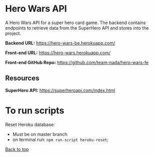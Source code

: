 <a id="top"></a>

# Hero Wars API

A Hero Wars API for a super hero card game. The backend contains endpoints to retrieve data from the SuperHero API and stores into the project.


**Backend URL:** https://hero-wars-be.herokuapp.com/ 

**Front-end URL:** https://hero-wars.herokuapp.com/

**Front-end GitHub Repo:** https://github.com/team-nada/hero-wars-fe


## Resources 

**SuperHero API:**  https://superheroapi.com/index.html

# To run scripts 

Reset Heroku database:

- Must be on master branch
- on terminal run: `npm run-script heroku-reset`;

[Back to top](#top)
